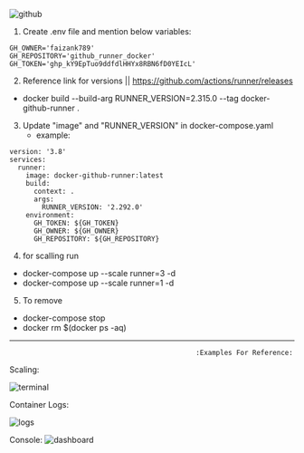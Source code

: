 ![github](https://github.com/faizank789/Github-runner-docker/assets/22654388/1f8ef838-0c9a-44e9-b20a-7d467df88dcd)

1. Create .env file and mention below variables:
```
GH_OWNER='faizank789'
GH_REPOSITORY='github_runner_docker'
GH_TOKEN='ghp_kY9EpTuo9ddfdlHHYx8RBN6fD0YEIcL'
```

2. Reference link for versions || https://github.com/actions/runner/releases
  - docker build --build-arg RUNNER_VERSION=2.315.0 --tag docker-github-runner .
  
3. Update "image" and  "RUNNER_VERSION" in docker-compose.yaml
   - example:
```     
version: '3.8'
services:
  runner:
    image: docker-github-runner:latest
    build:
      context: .
      args:
        RUNNER_VERSION: '2.292.0'
    environment:
      GH_TOKEN: ${GH_TOKEN}
      GH_OWNER: ${GH_OWNER}
      GH_REPOSITORY: ${GH_REPOSITORY}
```


4. for scalling run
- docker-compose up --scale runner=3 -d
- docker-compose up --scale runner=1 -d

5. To remove
   
- docker-compose stop
- docker rm $(docker ps -aq)

----------------------------------------------------------------------------------------------------------------------
                                                  :Examples For Reference:
Scaling:
 
![terminal](https://github.com/faizank789/Github-runner-docker/assets/22654388/f6f402ce-dd32-4800-9256-3dfeacac96a3)


Container Logs:

![logs](https://github.com/faizank789/Github-runner-docker/assets/22654388/346d359d-f7f7-455a-8a22-30ced9894453)


Console:
![dashboard](https://github.com/faizank789/Github-runner-docker/assets/22654388/71744b0c-a2b6-46b0-9eab-6df5d18bf09e)




